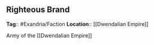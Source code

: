 ## Righteous Brand
**Tag**:: #Exandria/Faction
**Location**:: [[Dwendalian Empire]]

Army of the [[Dwendalian Empire]]